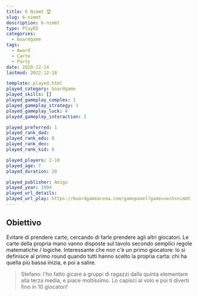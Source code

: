 ```yaml
---
title: 6 Nimmt 🏆
slug: 6-nimmt
description: 6-nimmt
type: PlayED
categories:
  - boardgame
tags:
  - Award
  - Carte
  - Party
date: 2020-12-14
lastmod: 2022-12-18

template: played.html
played_category: boardgame
played_skills: []
played_gameplay_complex: 1
played_gameplay_strategy: 1
played_gameplay_luck: 4
played_gameplay_interaction: 2

played_preferred: 1
played_rank_dad: 
played_rank_edu: 8
played_rank_dev: 
played_rank_kid: 8

played_players: 2-10
played_age: 7
played_duration: 20

played_publisher: Amigo
played_year: 1994
played_url_details: 
played_url_play: https://boardgamearena.com/gamepanel?game=sechsnimmt
---
```


## Obiettivo
Evitare di prendere carte, cercando di farle prendere agli altri giocatori. Le carte della propria mano vanno disposte sul tavolo secondo semplici regole matematiche / logiche. Interessante che non c'è un primo giocatore: lo si definisce al primo round quando tutti hanno scelto la propria carta: chi ha quella più bassa inizia, e poi a salire.

> Stefano: l'ho fatto gicare a gruppi di ragazzi dalla quinta elementare alla terza media, e piace moltissimo. Lo capisci al volo e poi ti diverti fino in 10 giocatori!



